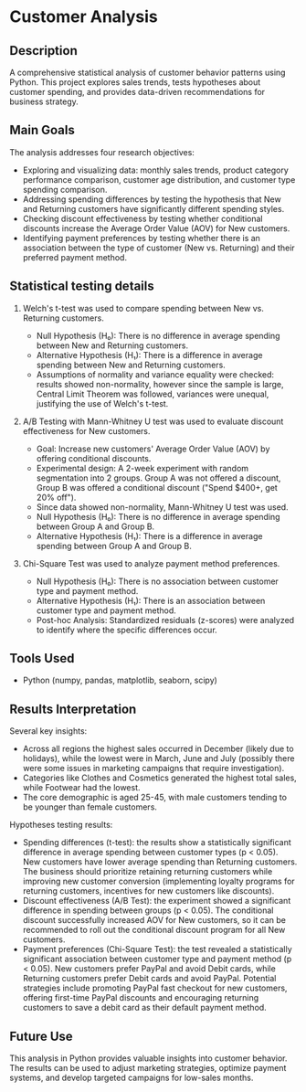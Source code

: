 # Customer Analysis

## Description
A comprehensive statistical analysis of customer behavior patterns using Python. This project explores sales trends, tests hypotheses about customer spending, and provides data-driven recommendations for business strategy.

## Main Goals
The analysis addresses four research objectives:
- Exploring and visualizing data: monthly sales trends, product category performance comparison, customer age distribution, and customer type spending comparison.
- Addressing spending differences by testing the hypothesis that New and Returning customers have significantly different spending styles. 
- Checking discount effectiveness by testing whether conditional discounts increase the Average Order Value (AOV) for New customers.
- Identifying payment preferences by testing whether there is an association between the type of customer (New vs. Returning) and their preferred payment method.

## Statistical testing details
1. Welch's t-test was used to compare spending between New vs. Returning customers.
   - Null Hypothesis (H₀): There is no difference in average spending between New and Returning customers.
   - Alternative Hypothesis (H₁): There is a difference in average spending between New and Returning customers.
   - Assumptions of normality and variance equality were checked: results showed non-normality, however since the sample is large, Central Limit Theorem was followed, variances were unequal, justifying the use of Welch's t-test.

2. A/B Testing with Mann-Whitney U test was used to evaluate discount effectiveness for New customers.
   - Goal: Increase new customers' Average Order Value (AOV) by offering conditional discounts.
   - Experimental design: A 2-week experiment with random segmentation into 2 groups. Group A was not offered a discount, Group B was offered a conditional discount ("Spend $400+, get 20% off").
   - Since data showed non-normality, Mann-Whitney U test was used.
   - Null Hypothesis (H₀): There is no difference in average spending between Group A and Group B.
   - Alternative Hypothesis (H₁): There is a difference in average spending between Group A and Group B.

3. Chi-Square Test was used to analyze payment method preferences.
   - Null Hypothesis (H₀): There is no association between customer type and payment method.
   - Alternative Hypothesis (H₁): There is an association between customer type and payment method.
   - Post-hoc Analysis: Standardized residuals (z-scores) were analyzed to identify where the specific differences occur.

## Tools Used
- Python (numpy, pandas, matplotlib, seaborn, scipy)

## Results Interpretation
Several key insights:
- Across all regions the highest sales occurred in December (likely due to holidays), while the lowest were in March, June and July (possibly there were some issues in marketing campaigns that require investigation).
- Categories like Clothes and Cosmetics generated the highest total sales, while Footwear had the lowest.
- The core demographic is aged 25-45, with male customers tending to be younger than female customers.

Hypotheses testing results:
- Spending differences (t-test): the results show a statistically significant difference in average spending between customer types (p < 0.05). New customers have lower average spending than Returning customers. The business should prioritize retaining returning customers while improving new customer conversion (implementing loyalty programs for returning customers, incentives for new customers like discounts).
- Discount effectiveness (A/B Test): the experiment showed a significant difference in spending between groups (p < 0.05). The conditional discount successfully increased AOV for New customers, so it can be recommended to roll out the conditional discount program for all New customers.
- Payment preferences (Chi-Square Test): the test revealed a statistically significant association between customer type and payment method (p < 0.05). New customers prefer PayPal and avoid Debit cards, while Returning customers prefer Debit cards and avoid PayPal. Potential strategies include promoting PayPal fast checkout for new customers, offering first-time PayPal discounts and encouraging returning customers to save a debit card as their default payment method.

## Future Use
This analysis in Python provides valuable insights into customer behavior. The results can be used to adjust marketing strategies, optimize payment systems, and develop targeted campaigns for low-sales months.
